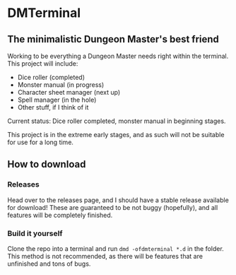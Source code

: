 # DMTerminal
## The minimalistic Dungeon Master's best friend

Working to be everything a Dungeon Master needs right within the terminal. This project will include:
* Dice roller (completed)
* Monster manual (in progress)
* Character sheet manager (next up)
* Spell manager (in the hole)
* Other stuff, if I think of it

Current status:
Dice roller completed, monster manual in beginning stages.

This project is in the extreme early stages, and as such will not be suitable for use for a long time.

## How to download
### Releases
Head over to the releases page, and I should have a stable release available for download! These are guaranteed to be not buggy (hopefully), and all features will be completely finished.
### Build it yourself
Clone the repo into a terminal and run `dmd -ofdmterminal *.d` in the folder. This method is not recommended, as there will be features that are unfinished and tons of bugs.

